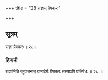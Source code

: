 +++
title = "28 राज्ञाम् प्रैषकरः"

+++
## सूत्रम्
राज्ञां प्रैषकरः ॥२८॥  
### टिप्पनी
राज्ञामिति बहुवचनात् ग्रामादेर्यः प्रैषकरः तस्याऽपि प्रतिषेधः ॥ २८ ॥  
